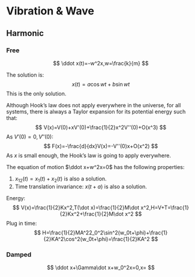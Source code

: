 # Vibration & Wave

## Harmonic

### Free

$$
\ddot x(t)=-w^2x,w=\frac{k}{m}
$$

The solution is:
$$
x(t)=a\cos wt+b\sin wt
$$
This is the only solution.

Although Hook’s law does not apply everywhere in the universe, for all systems, there is always a Taylor expansion for its potential energy such that:
$$
V(x)=V(0)+xV'(0)+\frac{1}{2}x^2V''(0)+O(x^3)
$$
As $V'(0)=0,V''(0)$:
$$
F(x)=-\frac{d}{dx}V(x)=-V''(0)x+O(x^2)
$$
As $x$ is small enough, the Hook’s law is going to apply everywhere.

The equation of motion $\ddot x+w^2x=0$ has the following properties:

1. $x_{12}(t)=x_1(t)+x_2(t)$ is also a solution.
2. Time translation invariance: $x(t+a)$ is also a solution.

Energy:
$$
V(x)=\frac{1}{2}Kx^2,T(\dot x)=\frac{1}{2}M\dot x^2,H=V+T=\frac{1}{2}Kx^2+\frac{1}{2}M\dot x^2
$$
Plug in time:
$$
H=\frac{1}{2}MA^22_0^2\sin^2(w_0t+\phi)+\frac{1}{2}KA^2\cos^2(w_0t+\phi)=\frac{1}{2}KA^2
$$


### Damped

$$
\ddot x+\Gamma\dot x+w_0^2x=0,x=
$$

